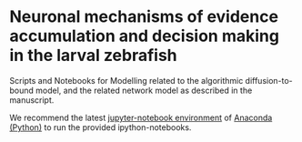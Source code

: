 # Neuronal mechanisms of evidence accumulation and decision making in the larval zebrafish
Scripts and Notebooks for Modelling related to the algorithmic diffusion-to-bound model, and the related network model as described in the manuscript.

We recommend the latest [jupyter-notebook environment](http://jupyter.readthedocs.io/en/latest/install.html) of [Anaconda (Python)](https://www.anaconda.com) to run the provided ipython-notebooks.